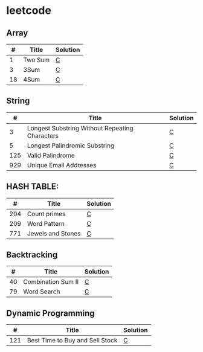 # leetcode

## Array
| # | Title | Solution |
|----|-----|-------|
|1|Two Sum|[C](https://github.com/zhangpengfeiup/leetcode/blob/master/algorithms/Two%20Sum/Two%20Sum.c)|
|3|3Sum|[C](https://github.com/zhangpengfeiup/leetcode/blob/master/algorithms/3Sum/3Sum%20cleanCode.c)|
|18|4Sum|[C](https://github.com/zhangpengfeiup/leetcode/blob/master/algorithms/4Sum/4Sum.c)|
## String
| # | Title | Solution |
|----|-----|-------|
|3|Longest Substring Without Repeating Characters|[C](https://github.com/zhangpengfeiup/leetcode/blob/master/algorithms/Longest%20Substring%20Without%20Repeating%20Characters/Longest%20Substring%20Without%20Repeating%20Characters.c)|
|5| Longest Palindromic Substring | [C](https://github.com/zhangpengfeiup/leetcode/blob/master/algorithms/Longest%20Palindromic%20Substring/Longest%20Palindromic%20Substring.c)
|125|Valid Palindrome|[C](https://github.com/zhangpengfeiup/leetcode/blob/master/algorithms/Valid%20Palindrome/Valid%20Palindrome.c)|
|929| Unique Email Addresses | [C](https://github.com/zhangpengfeiup/leetcode/blob/master/algorithms/Unique%20Email%20Addresses/Unique%20Email%20Addresses.c)

## HASH TABLE:

| # | Title  | Solution |
|-------| ------- | -------- |
|204| Count primes  | [C](https://github.com/zhangpengfeiup/leetcode/blob/master/algorithms/Count%20Primes/Count%20Primes.c) |
|209| Word Pattern  | [C](https://github.com/zhangpengfeiup/leetcode/blob/master/algorithms/Word%20Pattern/Word%20Pattern.c) |
|771| Jewels and Stones | [C](https://github.com/zhangpengfeiup/leetcode/blob/master/algorithms/Jewels%20and%20Stones/Jewels%20and%20Stones.c)

## Backtracking
| # | Title  | Solution |
|-------| ------- | -------- |
|40| Combination Sum II  | [C](https://github.com/zhangpengfeiup/leetcode/blob/master/algorithms/Combination%20Sum%20II/Combination%20Sum%20II.c) |
|79 | Word Search |[C](https://github.com/zhangpengfeiup/leetcode/blob/master/algorithms/Word%20Search/Word%20Search.c)|


## Dynamic Programming
| # | Title  | Solution |
|-------| ------- | -------- |
|121| Best Time to Buy and Sell Stock  | [C](https://github.com/zhangpengfeiup/leetcode/blob/master/algorithms/Best%20Time%20to%20Buy%20and%20Sell%20Stock/Best%20Time%20to%20Buy%20and%20Sell%20Stock.c) |
